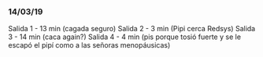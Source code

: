 ### 14/03/19
Salida 1 - 13 min (cagada seguro)
Salida 2 - 3 min (Pipi cerca Redsys)
Salida 3 - 14 min (caca again?)
Salida 4 - 4 min (pis porque tosió fuerte y se le escapó el pipí como a las señoras menopáusicas)
